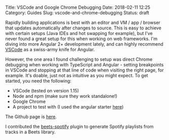 Title: VSCode and Google Chrome Debugging
Date: 2018-02-11 12:25
Category: Guides
Slug: vscode-and-chrome-debugging
Status: draft

Rapidly building applications is best with an editor and VM / app / browser that updates automatically after changes to source.  This is easy to achieve with certain setups (Java IDEs and hot swapping for example), but I've never found a great setup for this when working on web frameworks.  I'm diving into more Angular 2+ development lately, and can highly recommend [VSCode](https://code.visualstudio.com/) as a swiss-army knife for Angular.

However, the one area I found challenging to setup was direct Chrome debugging when working with TypeScript and Angular - setting breakpoints in VSCode and stopping at that line of code when visiting the right page, for example.  It's doable, just not as intuitive as you might expect.  To get started, you need the following:

* VSCode (tested on version 1.15)
* Node and npm (make sure they work standalone!)
* Google Chrome
* A project to test with (I used the angular starter [here](https://github.com/gdi2290/angular-starter))



The Github page is [here](https://github.com/beetbox/beets).

I contributed the [beets-spotify](https://github.com/olinbg/beets-spotify) plugin to generate Spotify playlists from tracks in a Beets library.
